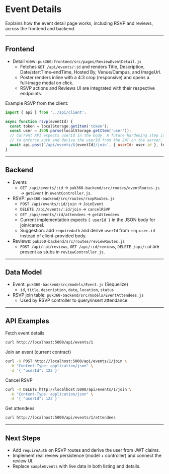 # Event Details

Explains how the event detail page works, including RSVP and reviews, across the frontend and backend.

---

## Frontend

- Detail view: `puk360-frontend/src/pages/ReviewEventDetail.js`
  - Fetches `GET /api/events/:id` and renders Title, Description, Date/startTime–endTime, Hosted By, Venue/Campus, and ImageUrl.
  - Poster renders inline with a 4:3 crop (responsive) and opens a full‑image modal on click.
  - RSVP actions and Reviews UI are integrated with their respective endpoints.

Example RSVP from the client:
```js
import { api } from '../api/client';

async function rsvp(eventId) {
  const token = localStorage.getItem('token');
  const user = JSON.parse(localStorage.getItem('user'));
  // Current API expects userId in the body. A future hardening step is
  // to enforce auth and derive the userId from the JWT on the server.
  await api.post(`/api/events/${eventId}/join`, { userId: user.id }, token);
}
```

---

## Backend

- Events
  - `GET /api/events/:id` → `puk360-backend/src/routes/eventRoutes.js` → `getEvent` in `eventController.js`.
- RSVP: `puk360-backend/src/routes/rsvpRoutes.js`
  - `POST /api/events/:id/join` → `JoinEvent`
  - `DELETE /api/events/:id/join` → `cancelRSVP`
  - `GET /api/events/:id/attendees` → `getAttendees`
  - Current implementation expects `{ userId }` in the JSON body for join/cancel.
  - Suggestion: add `requireAuth` and derive `userId` from `req.user.id` instead of client-provided body.
- Reviews: `puk360-backend/src/routes/reviewRoutes.js`
  - `POST /api/:id/reviews`, `GET /api/:id/reviews`, `DELETE /api/:id` are present as stubs in `reviewController.js`.

---

## Data Model

- Event: `puk360-backend/src/models/Event.js` (Sequelize)
  - `id`, `title`, `description`, `date`, `location`, `status`
- RSVP join table: `puk360-backend/src/models/EventAttendees.js`
  - Used by RSVP controller to query/insert attendance.

---

## API Examples

Fetch event details
```bash
curl http://localhost:5000/api/events/1
```

Join an event (current contract)
```bash
curl -X POST http://localhost:5000/api/events/1/join \
  -H "Content-Type: application/json" \
  -d '{ "userId": 123 }'
```

Cancel RSVP
```bash
curl -X DELETE http://localhost:5000/api/events/1/join \
  -H "Content-Type: application/json" \
  -d '{ "userId": 123 }'
```

Get attendees
```bash
curl http://localhost:5000/api/events/1/attendees
```

---

## Next Steps

- Add `requireAuth` on RSVP routes and derive the user from JWT claims.
- Implement real review persistence (model + controller) and connect the review UI.
- Replace `sampleEvents` with live data in both listing and details.

